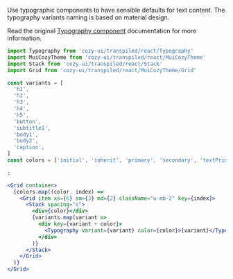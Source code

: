 Use typographic components to have sensible defaults for text content. The typography variants naming is based on material design.

Read the original [Typography component](https://v4.mui.com/components/typography/) documentation for more information.

```jsx
import Typography from 'cozy-ui/transpiled/react/Typography'
import MuiCozyTheme from 'cozy-ui/transpiled/react/MuiCozyTheme'
import Stack from 'cozy-ui/transpiled/react/Stack'
import Grid from 'cozy-ui/transpiled/react/MuiCozyTheme/Grid'

const variants = [
  'h1',
  'h2',
  'h3',
  'h4',
  'h5',
  'button',
  'subtitle1',
  'body1',
  'body2',
  'caption',
]
const colors = ['initial', 'inherit', 'primary', 'secondary', 'textPrimary', 'textSecondary', 'error']

;

<Grid container>
  {colors.map((color, index) =>
    <Grid item xs={6} sm={3} md={2} className="u-mb-2" key={index}>
      <Stack spacing="s">
        <div>{color}</div>
        {variants.map(variant =>
          <div key={variant + color}>
            <Typography variant={variant} color={color}>{variant}</Typography>
          </div>
        )}
      </Stack>
    </Grid>
  )}
</Grid>
```
